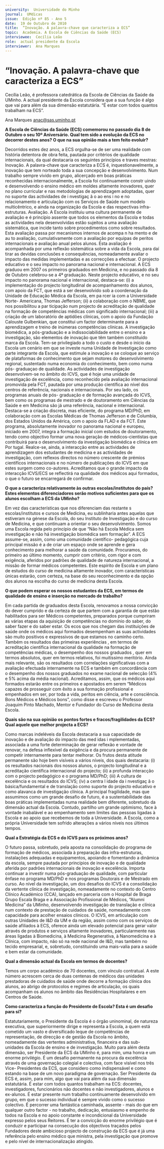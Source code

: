 ```yaml
---
university:  Universidade do Minho
journal:  UMdicas
issue:  Edição nº 85 - Ano 5
date:  19 de Outubro de 2010
title:  “Inovação. A palavra-chave que caracteriza a ECS”
topic:  Academia. A Escola de Ciências da Saúde (ECS)
interviewee:  Cecília Leão
role:  actual presidente da Escola
interviewer:  Ana Marques
--- 
```


# “Inovação. A palavra-chave que caracteriza a ECS”

Cecília Leão, é professora catedrática da Escola de Ciências da Saúde da UMinho. A actual presidente da Escola considera que a sua função é algo que vai para além da sua dimensão estatutária.
“É estar com todos quantos trabalham na ECS”.
 
 
Ana Marques anac@sas.uminho.pt 


**A Escola de Ciências da Saúde (ECS) comemorou no passado dia 8 de Outubro o seu 10º Aniversário. Qual tem sido a evolução da ECS no decorrer destes anos? O que na sua opinião mais a tem feito evoluir?**

Decorridos estes dez anos, a ECS orgulha-se de ser uma realidade com história detentora de obra feita, pautada por critérios de qualidade internacionais, da qual destacaria os seguintes princípios e traves mestras: Inovação. A palavra-chave que caracteriza a ECS é, inquestionavelmente, a inovação que tem norteado toda a sua concepção e desenvolvimento. Num trabalho sempre vivido em grupo, alicerçado em boas práticas reconhecidas internacionalmente, a Escola foi continuamente constr uindo e desenvolvendo o ensino médico em moldes altamente inovadores, quer no plano curricular e nas metodologias de aprendizagem adoptadas, quer no suporte das actividades de i nvestigaç ã o ao ens i no e no relacionamento e articulação com os Serviços de Saúde num modelo multicêntrico, e ainda na organização da Escola e das respectivas infra-estruturas. Avaliação. A Escola instituiu uma cultura permanente de avaliação e é princípio assente que todos os elementos da Escola e todas as actividades nela desenvolvidas estão sujeitos a uma avaliação sistemática, que incide tanto sobre procedimentos como sobre resultados. Esta avaliação passa por mecanismos internos de acompa n ha mento e de au to avaliação, cumulativamente com a avaliação por equipas de peritos internacionais e avaliação anual pelos alunos. Esta avaliação é acompanhada por uma reflexão sistemática sobre a vida da Escola, para daí tirar as devidas conclusões e consequências, nomeadamente avaliar o impacto das medidas implementadas e as correcções a efectuar. O projecto educativo e o seu impacto no panorama nacional e internacional. A ECS graduou em 2007 os primeiros graduados em Medicina, e no passado dia 8 de Outubro celebrou-se a 4ª graduação. Neste projecto educativo, e no seu impacto no panorama nacional e internacional, destaca-se: (i) a implementação do projecto longitudinal de acompanhamento dos alunos, com apoio da FCT, que está a ser desenvolvido sob a coordenação da Unidade de Educação Médica da Escola, em pa rcer ia com a Universidade Norte- Americana, Thomas Jefferson; (ii) a colaboração com o NBME, que nos possibilitou a par ticipação num projecto de acreditação de qualidade na formação de competências médicas com significado internacional; (iii) a criação de um laboratório de aptidões clínicas, com o apoio da Fundação Calouste Gulbenkian, que constitui um factor determinante para a aprendizagem e treino de inúmeras competências clínicas. A investigação biomédica, a pós-graduação e a indissociabilidade entre o ensino e a investigação, são elementos de inovação que têm também constituído marca da Escola. Tem-se privilegiado a todo o custo e desde o início da Escola um cenário em que se investe numa Unidade de Investigação como parte integrante da Escola, que estimule a inovação e se coloque ao serviço de plataformas de conhecimento que sejam motores do desenvolvimento regional, sustentado numa economia do conhecimento, bem como numa pós- graduaçao de qualidade. As actividades de investigação desenvolvem-se no âmbito do ICVS, que é hoje uma unidade de investigação de excelência, como reconhecido pela avaliação internacional promovida pela FCT, pautada por uma produção científica ao nível dos centros de referência, nacionais e internacionais. Por seu lado, os programas anuais de pós- graduação e de formação avançada do ICVS, bem como os programas de mestrado e de doutoramento em Ciências da Saúde e em Medicina são já uma referência, nacional e internacional. Destaca-se a criação discreta, mas eficiente, do programa MD/PhD, em colaboração com as Escolas Médicas de Thomas Jefferson e de Columbia, dos Estados Unidos da América, com o apoio da FLAD e da FCT.
Este programa, absolutamente inovador no panorama nacional e europeu, iniciado em 2007, integra a formação inicial com estudos de doutoramento, tendo como objectivo formar uma nova geração de médicos-cientistas que contribuirá para o desenvolvimento da investigação biomédica e clínica em Por tugal. Realce-se, ainda, a interacção entre as actividades de aprendizagem dos estudantes de medicina e as actividades de investigação, com reflexos directos no número crescente de prémios científicos internacionais e no número de publicações do ICVS em que estes surgem como co-autores.
Acreditamos que o grande impacto da interacção ICVS/ECS se reflectirá na qualidade dos médicos aqui formados, o que o futuro se encarregará de confirmar.
 

**O que a caracteriza relativamente às outras escolas/institutos do país? Estes elementos diferenciadores serão motivos suficientes para que os alunos escolham a ECS da UMinho?**

Em vez das características que nos diferenciam das restante s escolas/institutos e cursos de Medicina, eu sublinharia antes aquelas que estiveram na génese da Escola, do seu Instituto de Investigação e do curso de Medicina, e que continuam a orientar o seu desenvolvimento. Somos uma Escola regida pelo princípio de que “Não há Escola Médica sem investigação e não há investigação biomédica sem formação”. A ECS assume-se, assim, como uma comunidade científico- pedagógica cuja principal missão é a de criar um espaço onde se aprende e gera conhecimento para melhorar a saúde da comunidade. Procuramos, do primeiro ao último momento, cumprir com critério, com rigor e com exigência, aferidos por padrões de qualidade de natureza internacional, a missão de formar médicos competentes. Este espírito de Escola e um plano de estudos do curso de medicina altamente inovador, com características únicas estarão, com certeza, na base do seu reconhecimento e da opção dos alunos na escolha do curso de medicina desta Escola.
 

**O que podem esperar os nossos estudantes da ECS, em termos de qualidade de ensino e inserção no mercado de trabalho?**

Em cada partida de graduados desta Escola, renovamos a nossa convicção do dever cumprido e da certeza de que partem com a garantia de que estão habilitados para ser Médicos competentes, preparados porque cumpriram as várias etapas da aquisição de competências no domínio do saber, do saber fazer e do saber estar. Os ecos que nos chegam das instituições de saúde onde os médicos aqui formados desempenham as suas actividades são muito positivos e expressivos de que estamos no caminho certo.
Também os resultados das primeiras experiências , em termos de acreditação científica internacional da qualidade na formação de competências médicas, o desempenho dos nossos graduados , quer em termos absolutos, quer em termos relativos, foi muitíssimo meritório. Ainda mais relevante, são os resultados com correlações significativas com a avaliação efectuada internamente na ECS e também em concordância com o desempenho dos nossos graduados no exame nacional de selecção (4% e 5% acima da média nacional).
Acreditamos, assim, que os médicos aqui formados estarão entre os primeiros e apostados em serem “Médicos capazes de prosseguir com êxito a sua formação profissional e empenhados em ser, por toda a vida, peritos em ciência, arte e consciência.
Bons Médicos e Médicos bons”, como disse e escreveu o Professor Joaquim Pinto Machado, Mentor e Fundador do Curso de Medicina desta Escola.
 

**Quais são na sua opinião os pontos fortes e fracos/fragilidades da ECS? Qual aquele que melhor projecta a ECS?**

Como marcas indeléveis da Escola destacaria a sua capacidade de inovação e de avaliação do impacto das med idas i mplementadas, associada a uma forte determinação de gerar reflexão e vontade de renovar, na defesa inflexível da exigência e da procura permanente de competir internamente para tentar melhorar. Os frutos desta atitude permanente são hoje bem visíveis a vários níveis, dos quais destacaria: (i) os resultados nacionais dos nossos alunos, o projecto longitudinal e a acreditação científica internacional do projecto; (ii) a profunda interacção com o projecto pedagógico e o programa MD/PhD; (iii) A cultura de excelência e os resultados do ICVS; (iv) a centra l idade da i nvestigaç ã o básica/fundamental e de translação como suporte do projecto educativo e como alavanca de investigação clínica.
A principal fragilidade, mas que assumimos como um grande desafio de futuro, é a sustentabilidade das boas práticas implementadas numa realidade bem diferente, sobretudo da dimensão actual da Escola. Contudo, partilho um grande optimismo, face à vontade inabalável e ao empenhamento sem limites das pessoas ligadas à Escola e ao apoio que recebemos de toda a Universidade.
A Escola, como a própria Universidade tem sofrido alterações a vários níveis nos últimos tempos.


**Qual a Estratégia da ECS e do ICVS para os próximos anos?**

O futuro passa, sobretudo, pela aposta na consolidação do programa de formação de médicos, associada à preparação das infra-estruturas, instalações adequadas e equipamentos, apoiando e fomentando a dinâmica da escola, sempre pautada por princípios de inovação e de qualidade aferida por padrões internacionais de inovação e excelência. Importa continuar a investir numa pós-graduação de qualidade, com particular ênfase no programa MD/PhD e nos programas Doutorais e de Mestrado em curso. Ao nível da investigação, um dos desafios do ICVS é a consolidação da vertente clínica de investigação, nomeadamente no contexto do Centro Clínico Académico (CCA), lançado em parceria com o Hospital de Braga Grupo Escala Braga e a Associação Profissional de Médicos, “Alumni Medicina” da UMinho, desenvolvendo investigação de translação e clínica num contexto de prestação de cuidados de saúde, nomeadamente com capacidade para acolher ensaios clínicos. O ICVS, em articulação com outras Unidades de I&D da UM e da região, assim como com os serviços de saúde afiliados à ECS, oferece ainda um elevado potencial para gerar valor através de produtos e serviços altamente inovadores, particularmente nas áreas ligadas à Biomedicina, à Medicina Regenerativa, à Nanomedicina e à Clínica, com impacto, não só na rede nacional de I&D, mas também no tecido empresarial, e, sobretudo, constituindo uma mais-valia para a saúde e bem estar da comunidade.
 

**Qual a dimensão actual da Escola em termos de docentes?**

Temos um corpo académico de 70 docentes, com vínculo contratual. A este número acrescem cerca de duas centenas de médicos das unidades prestadoras de cuidados de saúde onde decorre a formação clínica dos alunos, ao abrigo de protocolos e regimes de articulação, os quais acompanham os alunos no âmbito das Residências Hospitalares e em Centros de Saúde.
 

**Como caracteriza a função do Presidente de Escola? Esta é um desafio para si?**

Estatutariamente, o Presidente da Escola é o órgão uninominal, de natureza executiva, que superiormente dirige e representa a Escola, a quem está cometido um vasto e diversificado leque de competências de representação, de direcção e de gestão da Escola no âmbito, nomeadamente das vertentes administrativa, financeira e das sub- unidades da Escola de ensino e de investigação.
Muito para além desta dimensão, ser Presidente da ECS da UMinho é, para mim, uma honra e um enorme privilégio. É um desafio permanente na procura da excelência através de uma governação colegial e colectiva, com face visível nos três Vice- Presidentes da ECS, que considero como indispensável e como estando na base de um novo paradigma de governação. Ser Presidente da ECS é, assim, para mim, algo que vai para além da sua dimensão estatutária. É estar com todos quantos trabalham na ECS: docentes, investigadores, funcionários não docentes e não investigadores, alunos e ex-alunos. É estar presente num trabalho continuamente desenvolvido em grupo, em que o sucesso individual é sempre vivido como o sucesso colectivo. É percorrer uma fantástica caminhada, assente - mais do que em qualquer outro factor - no trabalho, dedicação, entusiasmo e empenho de todos na Escola e no apoio constante e incondicional da Universidade expresso pelos seus Reitores. É ter a convicção do enorme privilégio que é conduzir e participar na consecução dos objectivos traçados pelos Fundadores deste ambicioso projecto de construção da ECS que é já uma referência pelo ensino médico que ministra, pela investigação que promove e pelo nível de internacionalização atingido.

